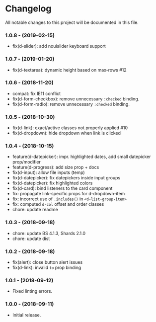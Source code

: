 # Changelog

All notable changes to this project will be documented in this file.

### 1.0.8 - (2019-02-15)

* fix(d-slider): add nouislider keyboard support

### 1.0.7 - (2019-01-20)

* fix(d-textarea): dynamic height based on max-rows #12

### 1.0.6 - (2018-11-20)

* compat: fix IE11 conflict
* fix(d-form-checkbox): remove unnecessary `:checked` binding.
* fix(d-form-radio): remove unnecessary `:checked` binding.

### 1.0.5 - (2018-10-30)

* fix(d-link): exact/active classes not properly applied #10
* fix(d-dropdown): hide dropdown when link is clicked

### 1.0.4 - (2018-10-15)

* feature(d-datepicker): impr. highlighted dates, add small datepicker prop/modifier
* feature(d-progress): add size prop + docs
* fix(d-input): allow file inputs (temp)
* fix(d-datepicker): fix datepickers inside input groups
* fix(d-datepicker): fix highlighted colors
* fix(d-card): bind listeners to the card component
* fix: propagate link-specific props for d-dropdown-item
* fix: incorrect use of `.includes()` in `<d-list-group-item>`
* fix: computed `d-col` offset and order classes
* chore: update readme

### 1.0.3 - (2018-09-18)

* chore: update BS 4.1.3, Shards 2.1.0
* chore: update dist

### 1.0.2 - (2018-09-18)

* fix(alert): close button alert issues
* fix(d-link): invalid `to` prop binding

### 1.0.1 - (2018-09-12)

* Fixed linting errors.

### 1.0.0 - (2018-09-11)

* Initial release.
